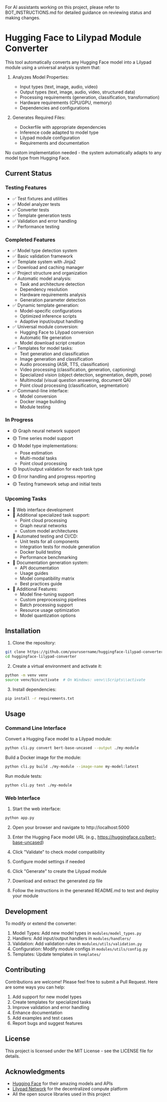 For AI assistants working on this project, please refer to BOT_INSTRUCTIONS.md for detailed guidance on reviewing status and making changes.

# Hugging Face to Lilypad Module Converter

This tool automatically converts any Hugging Face model into a Lilypad module using a universal analysis system that:

1. Analyzes Model Properties:
   - Input types (text, image, audio, video)
   - Output types (text, image, audio, video, structured data)
   - Processing requirements (generation, classification, transformation)
   - Hardware requirements (CPU/GPU, memory)
   - Dependencies and configurations

2. Generates Required Files:
   - Dockerfile with appropriate dependencies
   - Inference code adapted to model type
   - Lilypad module configuration
   - Requirements and documentation

No custom implementation needed - the system automatically adapts to any model type from Hugging Face.

## Current Status

### Testing Features
- ✅ Test fixtures and utilities
- ✅ Model analyzer tests
- ✅ Converter tests
- ✅ Template generation tests
- ✅ Validation and error handling
- ✅ Performance testing

### Completed Features
- ✅ Model type detection system
- ✅ Basic validation framework
- ✅ Template system with Jinja2
- ✅ Download and caching manager
- ✅ Project structure and organization
- ✅ Automatic model analysis:
  - Task and architecture detection
  - Dependency resolution
  - Hardware requirements analysis
  - Generation parameter detection
- ✅ Dynamic template generation:
  - Model-specific configurations
  - Optimized inference scripts
  - Adaptive input/output handling
- ✅ Universal module conversion:
  - Hugging Face to Lilypad conversion
  - Automatic file generation
  - Model download script creation
- ✅ Templates for model tasks:
  - Text generation and classification
  - Image generation and classification
  - Audio processing (ASR, TTS, classification)
  - Video processing (classification, generation, captioning)
  - Specialized vision (object detection, segmentation, depth, pose)
  - Multimodal (visual question answering, document QA)
  - Point cloud processing (classification, segmentation)
- ✅ Command-line interface:
  - Model conversion
  - Docker image building
  - Module testing

### In Progress
- 🟡 Graph neural network support
- 🟡 Time series model support
- 🟡 Model type implementations:
  - Pose estimation
  - Multi-modal tasks
  - Point cloud processing
- 🟡 Input/output validation for each task type
- 🟡 Error handling and progress reporting
- 🟡 Testing framework setup and initial tests

### Upcoming Tasks
- 📝 Web interface development
- 📝 Additional specialized task support:
  - Point cloud processing
  - Graph neural networks
  - Custom model architectures
- 📝 Automated testing and CI/CD:
  - Unit tests for all components
  - Integration tests for module generation
  - Docker build testing
  - Performance benchmarking
- 📝 Documentation generation system:
  - API documentation
  - Usage guides
  - Model compatibility matrix
  - Best practices guide
- 📝 Additional Features:
  - Model fine-tuning support
  - Custom preprocessing pipelines
  - Batch processing support
  - Resource usage optimization
  - Model quantization options

## Installation

1. Clone the repository:
```bash
git clone https://github.com/yourusername/huggingface-lilypad-converter.git
cd huggingface-lilypad-converter
```

2. Create a virtual environment and activate it:
```bash
python -m venv venv
source venv/bin/activate  # On Windows: venv\\Scripts\\activate
```

3. Install dependencies:
```bash
pip install -r requirements.txt
```

## Usage

### Command Line Interface

Convert a Hugging Face model to a Lilypad module:
```bash
python cli.py convert bert-base-uncased --output ./my-module
```

Build a Docker image for the module:
```bash
python cli.py build ./my-module --image-name my-model:latest
```

Run module tests:
```bash
python cli.py test ./my-module
```

### Web Interface

1. Start the web interface:
```bash
python app.py
```

2. Open your browser and navigate to http://localhost:5000

3. Enter the Hugging Face model URL (e.g., https://huggingface.co/bert-base-uncased)

4. Click "Validate" to check model compatibility

5. Configure model settings if needed

6. Click "Generate" to create the Lilypad module

7. Download and extract the generated zip file

8. Follow the instructions in the generated README.md to test and deploy your module

## Development

To modify or extend the converter:

1. Model Types: Add new model types in `modules/model_types.py`
2. Handlers: Add input/output handlers in `modules/handlers/`
3. Validation: Add validation rules in `modules/utils/validation.py`
4. Configuration: Modify module configs in `modules/utils/config.py`
5. Templates: Update templates in `templates/`

## Contributing

Contributions are welcome! Please feel free to submit a Pull Request. Here are some ways you can help:

1. Add support for new model types
2. Create templates for specialized tasks
3. Improve validation and error handling
4. Enhance documentation
5. Add examples and test cases
6. Report bugs and suggest features

## License

This project is licensed under the MIT License - see the LICENSE file for details.

## Acknowledgments

- [Hugging Face](https://huggingface.co) for their amazing models and APIs
- [Lilypad Network](https://lilypad.tech) for the decentralized compute platform
- All the open source libraries used in this project